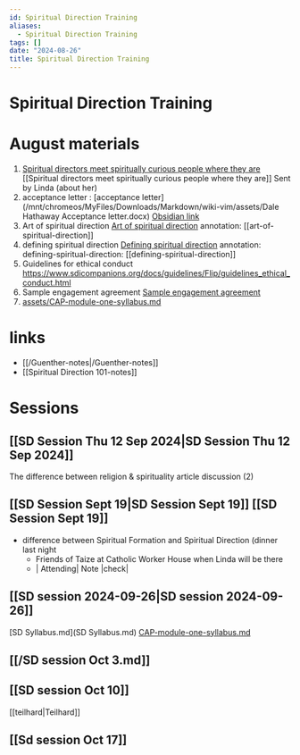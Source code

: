 ```yaml
---
id: Spiritual Direction Training
aliases:
  - Spiritual Direction Training
tags: []
date: "2024-08-26"
title: Spiritual Direction Training
---
```


# Spiritual Direction Training

# August materials

1. [Spiritual directors meet spiritually curious people where they are](https://religionnews.com/2024/07/31/spiritual-direction-continues-to-grow-as-it-meets-spiritually-curious-people-where-they-are/ "Spiritual directors meet spiritually curious people where they are")
   [[Spiritual directors meet spiritually curious people where they are]] Sent by Linda (about her)
2. acceptance letter : [acceptance letter](/mnt/chromeos/MyFiles/Downloads/Markdown/wiki-vim/assets/Dale Hathaway Acceptance letter.docx) [Obsidian link](Dale%20Hathaway%20Acceptance%20letter.docx.pdf)
3. Art of spiritual direction [Art of spiritual direction](Art%20Of%20Spiritual%20Direction%20-%20Aug%2015%202024%20-%209-42%20PM.pdf)
   annotation: [[art-of-spiritual-direction]]
4. defining spiritual direction [Defining spiritual direction](Defining%20Spiritual%20Direction%20-%20Aug%2025%202024%20-%205-30%20PM.pdf)
   annotation: defining-spiritual-direction: [[defining-spiritual-direction]]
5. Guidelines for ethical conduct <https://www.sdicompanions.org/docs/guidelines/Flip/guidelines_ethical_conduct.html>
6. Sample engagement agreement [Sample engagement agreement](assets/sample_engagement_agreement.pdf)
7. [assets/CAP-module-one-syllabus.md](assets/CAP-module-one-syllabus.md)

# links

- [[/Guenther-notes|/Guenther-notes]]
- [[Spiritual Direction 101-notes]]

# Sessions

## [[SD Session Thu 12 Sep 2024|SD Session Thu 12 Sep 2024]]

The difference between religion & spirituality
article discussion (2)

## [[SD Session Sept 19|SD Session Sept 19]] [[SD Session Sept 19]]

- difference between Spiritual Formation and Spiritual Direction (dinner last night
  - Friends of Taize at Catholic Worker House when Linda will be there
  - | Attending| Note |check|

## [[SD session 2024-09-26|SD session 2024-09-26]]

[SD Syllabus.md](SD Syllabus.md)
[CAP-module-one-syllabus.md](CAP-module-one-syllabus.md)

## [[/SD session Oct 3.md]]

## [[SD session Oct 10]]

[[teilhard|Teilhard]]

## [[Sd session Oct 17]]
